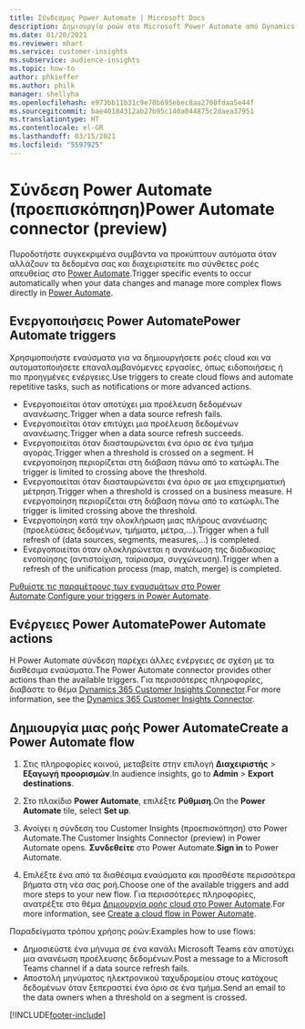```yaml
---
title: Σύνδεσμος Power Automate | Microsoft Docs
description: Δημιουργία ροών στο Microsoft Power Automate από Dynamics 365 Customer Insights .
ms.date: 01/20/2021
ms.reviewer: mhart
ms.service: customer-insights
ms.subservice: audience-insights
ms.topic: how-to
author: phkieffer
ms.author: philk
manager: shellyha
ms.openlocfilehash: e973bb11b31c9e70b695ebec8aa2700fdaa5e44f
ms.sourcegitcommit: bae40184312ab27b95c140a044875c2daea37951
ms.translationtype: HT
ms.contentlocale: el-GR
ms.lasthandoff: 03/15/2021
ms.locfileid: "5597925"
---
```

# <a name="power-automate-connector-preview"></a><span data-ttu-id="95905-103">Σύνδεση Power Automate (προεπισκόπηση)</span><span class="sxs-lookup"><span data-stu-id="95905-103">Power Automate connector (preview)</span></span>

<span data-ttu-id="95905-104">Πυροδοτήστε συγκεκριμένα συμβάντα να προκύπτουν αυτόματα όταν αλλάζουν τα δεδομένα σας και διαχειριστείτε πιο σύνθετες ροές απευθείας στο [Power Automate](https://flow.microsoft.com/).</span><span class="sxs-lookup"><span data-stu-id="95905-104">Trigger specific events to occur automatically when your data changes and manage more complex flows directly in [Power Automate](https://flow.microsoft.com/).</span></span>

## <a name="power-automate-triggers"></a><span data-ttu-id="95905-105">Ενεργοποιήσεις Power Automate</span><span class="sxs-lookup"><span data-stu-id="95905-105">Power Automate triggers</span></span>

<span data-ttu-id="95905-106">Χρησιμοποιήστε εναύσματα για να δημιουργήσετε ροές cloud και να αυτοματοποιήσετε επαναλαμβανόμενες εργασίες, όπως ειδοποιήσεις ή πιο προηγμένες ενέργειες.</span><span class="sxs-lookup"><span data-stu-id="95905-106">Use triggers to create cloud flows and automate repetitive tasks, such as notifications or more advanced actions.</span></span> 

- <span data-ttu-id="95905-107">Ενεργοποιείται όταν αποτύχει μια προέλευση δεδομένων ανανέωσης.</span><span class="sxs-lookup"><span data-stu-id="95905-107">Trigger when a data source refresh fails.</span></span> 
- <span data-ttu-id="95905-108">Ενεργοποιείται όταν επιτύχει μια προέλευση δεδομένων ανανέωσης.</span><span class="sxs-lookup"><span data-stu-id="95905-108">Trigger when a data source refresh succeeds.</span></span>
- <span data-ttu-id="95905-109">Ενεργοποιείται όταν διασταυρώνεται ένα όριο σε ένα τμήμα αγοράς.</span><span class="sxs-lookup"><span data-stu-id="95905-109">Trigger when a threshold is crossed on a segment.</span></span> <span data-ttu-id="95905-110">Η ενεργοποίηση περιορίζεται στη διάβαση πάνω από το κατώφλι.</span><span class="sxs-lookup"><span data-stu-id="95905-110">The trigger is limited to crossing above the threshold.</span></span>
- <span data-ttu-id="95905-111">Ενεργοποιείται όταν διασταυρώνεται ένα όριο σε μια επιχειρηματική μέτρηση.</span><span class="sxs-lookup"><span data-stu-id="95905-111">Trigger when a threshold is crossed on a business measure.</span></span> <span data-ttu-id="95905-112">Η ενεργοποίηση περιορίζεται στη διάβαση πάνω από το κατώφλι.</span><span class="sxs-lookup"><span data-stu-id="95905-112">The trigger is limited crossing above the threshold.</span></span>
- <span data-ttu-id="95905-113">Ενεργοποίηση κατά την ολοκλήρωση μιας πλήρους ανανέωσης (προελεύσεις δεδομένων, τμήματα, μέτρα,...).</span><span class="sxs-lookup"><span data-stu-id="95905-113">Trigger when a full refresh of (data sources, segments, measures,...) is completed.</span></span>
- <span data-ttu-id="95905-114">Ενεργοποιείται όταν ολοκληρώνεται η ανανέωση της διαδικασίας ενοποίησης (αντιστοίχιση, ταίριασμα, συγχώνευση).</span><span class="sxs-lookup"><span data-stu-id="95905-114">Trigger when a refresh of the unification process (map, match, merge) is completed.</span></span>

<span data-ttu-id="95905-115">[Ρυθμίστε τις παραμέτρους των εναυσμάτων στο Power Automate](https://flow.microsoft.com/connectors/shared_customerinsights/dynamics-365-customer-insights-connector/).</span><span class="sxs-lookup"><span data-stu-id="95905-115">[Configure your triggers in Power Automate](https://flow.microsoft.com/connectors/shared_customerinsights/dynamics-365-customer-insights-connector/).</span></span>

## <a name="power-automate-actions"></a><span data-ttu-id="95905-116">Ενέργειες Power Automate</span><span class="sxs-lookup"><span data-stu-id="95905-116">Power Automate actions</span></span>
<span data-ttu-id="95905-117">Η Power Automate σύνδεση παρέχει άλλες ενέργειες σε σχέση με τα διαθέσιμα εναύσματα.</span><span class="sxs-lookup"><span data-stu-id="95905-117">The Power Automate connector provides other actions than the available triggers.</span></span> <span data-ttu-id="95905-118">Για περισσότερες πληροφορίες, διαβάστε το θέμα [Dynamics 365 Customer Insights Connector](/connectors/customerinsights/).</span><span class="sxs-lookup"><span data-stu-id="95905-118">For more information, see the [Dynamics 365 Customer Insights Connector](/connectors/customerinsights/).</span></span>

## <a name="create-a-power-automate-flow"></a><span data-ttu-id="95905-119">Δημιουργία μιας ροής Power Automate</span><span class="sxs-lookup"><span data-stu-id="95905-119">Create a Power Automate flow</span></span>

1. <span data-ttu-id="95905-120">Στις πληροφορίες κοινού, μεταβείτε στην επιλογή **Διαχειριστής** > **Εξαγωγή προορισμών**.</span><span class="sxs-lookup"><span data-stu-id="95905-120">In audience insights, go to **Admin** > **Export destinations**.</span></span>

1. <span data-ttu-id="95905-121">Στο πλακίδιο **Power Automate**, επιλέξτε **Ρύθμιση**.</span><span class="sxs-lookup"><span data-stu-id="95905-121">On the **Power Automate** tile, select **Set up**.</span></span>

1. <span data-ttu-id="95905-122">Ανοίγει η σύνδεση του Customer Insights (προεπισκόπηση) στο Power Automate.</span><span class="sxs-lookup"><span data-stu-id="95905-122">The Customer Insights Connector (preview) in Power Automate opens.</span></span> <span data-ttu-id="95905-123">**Συνδεθείτε** στο Power Automate.</span><span class="sxs-lookup"><span data-stu-id="95905-123">**Sign in** to Power Automate.</span></span>

1. <span data-ttu-id="95905-124">Επιλέξτε ένα από τα διαθέσιμα εναύσματα και προσθέστε περισσότερα βήματα στη νέα σας ροή.</span><span class="sxs-lookup"><span data-stu-id="95905-124">Choose one of the available triggers and add more steps to your new flow.</span></span> <span data-ttu-id="95905-125">Για περισσότερες πληροφορίες, ανατρέξτε στο θέμα [Δημιουργία ροής cloud στο Power Automate](/power-automate/get-started-logic-flow).</span><span class="sxs-lookup"><span data-stu-id="95905-125">For more information, see [Create a cloud flow in Power Automate](/power-automate/get-started-logic-flow).</span></span>

<span data-ttu-id="95905-126">Παραδείγματα τρόπου χρήσης ροών:</span><span class="sxs-lookup"><span data-stu-id="95905-126">Examples how to use flows:</span></span> 
- <span data-ttu-id="95905-127">Δημοσιεύστε ένα μήνυμα σε ένα κανάλι Microsoft Teams εάν αποτύχει μια ανανέωση προέλευσης δεδομένων.</span><span class="sxs-lookup"><span data-stu-id="95905-127">Post a message to a Microsoft Teams channel if a data source refresh fails.</span></span> 
- <span data-ttu-id="95905-128">Αποστολή μηνύματος ηλεκτρονικού ταχυδρομείου στους κατόχους δεδομένων όταν ξεπεραστεί ένα όριο σε ένα τμήμα.</span><span class="sxs-lookup"><span data-stu-id="95905-128">Send an email to the data owners when a threshold on a segment is crossed.</span></span>



[!INCLUDE[footer-include](../includes/footer-banner.md)]